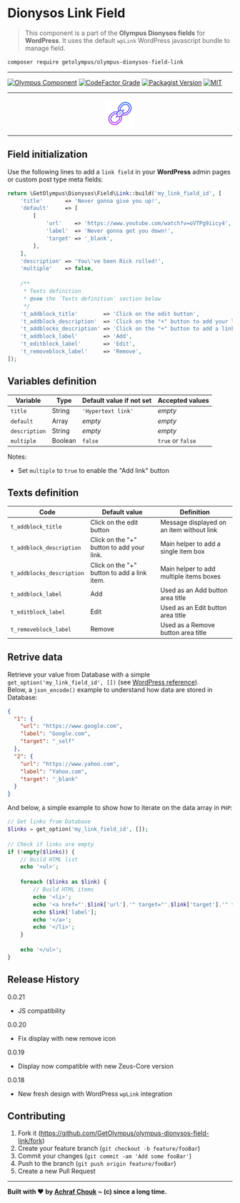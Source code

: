 # Dionysos Link Field
> This component is a part of the **Olympus Dionysos fields** for **WordPress**.
> It uses the default `wpLink` WordPress javascript bundle to manage field.

```sh
composer require getolympus/olympus-dionysos-field-link
```

---

[![Olympus Component][olympus-image]][olympus-url]
[![CodeFactor Grade][codefactor-image]][codefactor-url]
[![Packagist Version][packagist-image]][packagist-url]
[![MIT][license-image]][license-blob]

---

<p align="center">
    <img src="https://github.com/GetOlympus/olympus-dionysos-field-link/blob/master/assets/field-link-64.png" />
</p>

---

## Field initialization

Use the following lines to add a `link field` in your **WordPress** admin pages or custom post type meta fields:

```php
return \GetOlympus\Dionysos\Field\Link::build('my_link_field_id', [
    'title'       => 'Never gonna give you up!',
    'default'     => [
        [
            'url'    => 'https://www.youtube.com/watch?v=oVTPg9iicy4',
            'label'  => 'Never gonna get you down!',
            'target' => '_blank',
        ],
    ],
    'description' => 'You\'ve been Rick rolled!',
    'multiple'    => false,

    /**
     * Texts definition
     * @see the `Texts definition` section below
     */
    't_addblock_title'        => 'Click on the edit button',
    't_addblock_description'  => 'Click on the "+" button to add your link.',
    't_addblocks_description' => 'Click on the "+" button to add a link item.',
    't_addblock_label'        => 'Add',
    't_editblock_label'       => 'Edit',
    't_removeblock_label'     => 'Remove',
]);
```

## Variables definition

| Variable      | Type    | Default value if not set | Accepted values |
| ------------- | ------- | ------------------------ | --------------- |
| `title`       | String  | `'Hypertext link'` | *empty* |
| `default`     | Array   | *empty* | *empty* |
| `description` | String  | *empty* | *empty* |
| `multiple`    | Boolean | `false` | `true` or `false` |

Notes:
* Set `multiple` to `true` to enable the "Add link" button

## Texts definition

| Code | Default value | Definition |
| ---- | ------------- | ---------- |
| `t_addblock_title` | Click on the edit button | Message displayed on an item without link |
| `t_addblock_description` | Click on the "+" button to add your link. | Main helper to add a single item box |
| `t_addblocks_description` | Click on the "+" button to add a link item. | Main helper to add multiple items boxes |
| `t_addblock_label` | Add | Used as an Add button area title |
| `t_editblock_label` | Edit | Used as an Edit button area title |
| `t_removeblock_label` | Remove | Used as a Remove button area title |

## Retrive data

Retrieve your value from Database with a simple `get_option('my_link_field_id', [])` (see [WordPress reference][getoption-url]).  
Below, a `json_encode()` example to understand how data are stored in Database:

```json
{
  "1": {
    "url": "https://www.google.com",
    "label": "Google.com",
    "target": "_self"
  },
  "2": {
    "url": "https://www.yahoo.com",
    "label": "Yahoo.com",
    "target": "_blank"
  }
}
```

And below, a simple example to show how to iterate on the data array in `PHP`:

```php
// Get links from Database
$links = get_option('my_link_field_id', []);

// Check if links are empty
if (!empty($links)) {
    // Build HTML list
    echo '<ul>';

    foreach ($links as $link) {
        // Build HTML items
        echo '<li>';
        echo '<a href="'.$link['url'].'" target="'.$link['target'].'" title="'.esc_html($link['label']).'">';
        echo $link['label'];
        echo '</a>';
        echo '</li>';
    }

    echo '</ul>';
}
```

## Release History

0.0.21
- JS compatibility

0.0.20
- Fix display with new remove icon

0.0.19
- Display now compatible with new Zeus-Core version

0.0.18
- New fresh design with WordPress `wpLink` integration

## Contributing

1. Fork it (<https://github.com/GetOlympus/olympus-dionysos-field-link/fork>)
2. Create your feature branch (`git checkout -b feature/fooBar`)
3. Commit your changes (`git commit -am 'Add some fooBar'`)
4. Push to the branch (`git push origin feature/fooBar`)
5. Create a new Pull Request

---

**Built with ♥ by [Achraf Chouk](https://github.com/crewstyle "Achraf Chouk") ~ (c) since a long time.**

<!-- links & imgs dfn's -->
[olympus-image]: https://img.shields.io/badge/for-Olympus-44cc11.svg?style=flat-square
[olympus-url]: https://github.com/GetOlympus
[codefactor-image]: https://www.codefactor.io/repository/github/GetOlympus/olympus-dionysos-field-link/badge?style=flat-square
[codefactor-url]: https://www.codefactor.io/repository/github/getolympus/olympus-dionysos-field-link
[getoption-url]: https://developer.wordpress.org/reference/functions/get_option/
[license-blob]: https://github.com/GetOlympus/olympus-dionysos-field-link/blob/master/LICENSE
[license-image]: https://img.shields.io/badge/license-MIT_License-blue.svg?style=flat-square
[packagist-image]: https://img.shields.io/packagist/v/getolympus/olympus-dionysos-field-link.svg?style=flat-square
[packagist-url]: https://packagist.org/packages/getolympus/olympus-dionysos-field-link